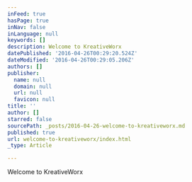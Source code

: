 ```yaml
---
inFeed: true
hasPage: true
inNav: false
inLanguage: null
keywords: []
description: Welcome to KreativeWorx
datePublished: '2016-04-26T00:29:20.524Z'
dateModified: '2016-04-26T00:29:05.206Z'
authors: []
publisher:
  name: null
  domain: null
  url: null
  favicon: null
title: ''
author: []
starred: false
sourcePath: _posts/2016-04-26-welcome-to-kreativeworx.md
published: true
url: welcome-to-kreativeworx/index.html
_type: Article

---
```

Welcome to KreativeWorx